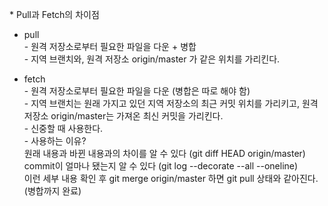\* Pull과 Fetch의 차이점 
* pull  
\- 원격 저장소로부터 필요한 파일을 다운 + 병합  
\- 지역 브랜치와, 원격 저장소 origin/master 가 같은 위치를 가리킨다.  

* fetch  
\- 원격 저장소로부터 필요한 파일을 다운 (병합은 따로 해야 함)  
\- 지역 브랜치는 원래 가지고 있던 지역 저장소의 최근 커밋 위치를 가리키고, 원격 저장소 origin/master는 가져온 최신 커밋을 가리킨다.  
\- 신중할 때 사용한다.  
\- 사용하는 이유?  
원래 내용과 바뀐 내용과의 차이를 알 수 있다 (git diff HEAD origin/master)  
commit이 얼마나 됐는지 알 수 있다 (git log --decorate --all --oneline)  
이런 세부 내용 확인 후 git merge origin/master 하면 git pull 상태와 같아진다. (병합까지 완료)  

